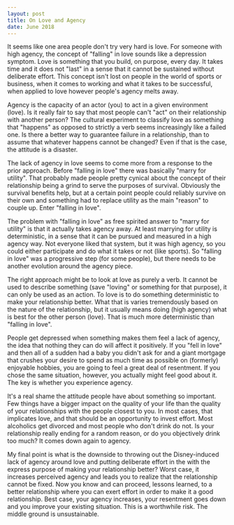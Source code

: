 ```yaml
---
layout: post
title: On Love and Agency
date: June 2018
---
```

It seems like one area people don't try very hard is love. For someone with high agency, the concept of "falling" in love sounds like a depression symptom. Love is something that you build, on purpose, every day. It takes time and it does not "last" in a sense that it cannot be sustained without deliberate effort. This concept isn't lost on people in the world of sports or business, when it comes to working and what it takes to be successful, when applied to love however people's agency melts away.

Agency is the capacity of an actor (you) to act in a given environment (love). Is it really fair to say that most people can't "act" on their relationship with another person? The cultural experiment to classify love as something that "happens" as opposed to strictly a verb seems increasingly like a failed one. Is there a better way to guarantee failure in a relationship, than to assume that whatever happens cannot be changed? Even if that is the case, the attitude is a disaster.

The lack of agency in love seems to come more from a response to the prior approach. Before "falling in love" there was basically "marry for utility". That probably made people pretty cynical about the concept of their relationship being a grind to serve the purposes of survival. Obviously the survival benefits help, but at a certain point people could reliably survive on their own and something had to replace utility as the main "reason" to couple up. Enter "falling in love". 

The problem with "falling in love" as free spirited answer to "marry for utility" is that it actually takes agency away. At least marrying for utility is deterministic, in a sense that it can be pursued and measured in a high agency way. Not everyone liked that system, but it was high agency, so you could either participate and do what it takes or not (like sports). So "falling in love" was a progressive step (for some people), but there needs to be another evolution around the agency piece.

The right approach might be to look at love as purely a verb. It cannot be used to describe something (save "loving" or something for that purpose), it can only be used as an action. To love is to do something deterministic to make your relationship better. What that is varies tremendously based on the nature of the relationship, but it usually means doing (high agency) what is best for the other person (love). That is much more deterministic than "falling in love". 

People get depressed when something makes them feel a lack of agency, the idea that nothing they can do will affect it positively. If you "fell in love" and then all of a sudden had a baby you didn't ask for and a giant mortgage that crushes your desire to spend as much time as possible on (formerly) enjoyable hobbies, you are going to feel a great deal of resentment. If you chose the same situation, however, you actually might feel good about it. The key is whether you experience agency.

It's a real shame the attitude people have about something so important. Few things have a bigger impact on the quality of your life than the quality of your relationships with the people closest to you. In most cases, that implicates love, and that should be an opportunity to invest effort. Most alcoholics get divorced and most people who don't drink do not. Is your relationship really ending for a random reason, or do you objectively drink too much? It comes down again to agency. 

My final point is what is the downside to throwing out the Disney-induced lack of agency around love and putting deliberate effort in the with the express purpose of making your relationship better? Worst case, it increases perceived agency and leads you to realize that the relationship cannot be fixed. Now you know and can proceed, lessons learned, to a better relationship where you can exert effort in order to make it a good relationship. Best case, your agency increases, your resentment goes down and you improve your existing situation. This is a worthwhile risk. The middle ground is unsustainable.
